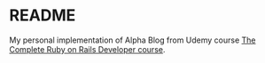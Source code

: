 # README

My personal implementation of Alpha Blog from Udemy course [The Complete Ruby on Rails Developer course](https://www.udemy.com/course/the-complete-ruby-on-rails-developer-course).
